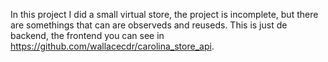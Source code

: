 In this project I did a small virtual store, the project is incomplete, but there are somethings that can are observeds and reuseds. This is just de backend, the frontend you can see in https://github.com/wallacecdr/carolina_store_api.
